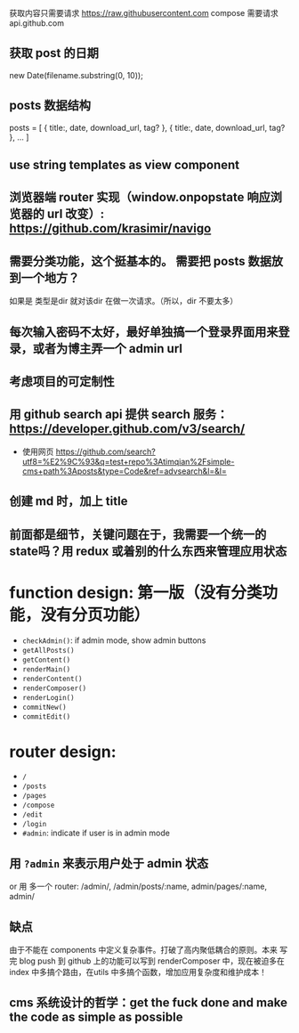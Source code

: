 获取内容只需要请求 https://raw.githubusercontent.com
compose 需要请求 api.github.com

## 获取 post 的日期

new Date(filename.substring(0, 10));

## posts 数据结构

posts = [
  {
    title:,
    date,
    download_url,
    tag?
  },
  {
    title:,
    date,
    download_url,
    tag?
  },
  ...
]

## use string templates as view component

## 浏览器端 router 实现（window.onpopstate 响应浏览器的 url 改变）: https://github.com/krasimir/navigo

## 需要分类功能，这个挺基本的。 需要把 posts 数据放到一个地方？

如果是 类型是dir 就对该dir 在做一次请求。（所以，dir 不要太多）

## 每次输入密码不太好，最好单独搞一个登录界面用来登录，或者为博主弄一个 admin url

## 考虑项目的可定制性

## 用 github search api 提供 search 服务： https://developer.github.com/v3/search/

- 使用网页
https://github.com/search?utf8=%E2%9C%93&q=test+repo%3Atimqian%2Fsimple-cms+path%3Aposts&type=Code&ref=advsearch&l=&l=

## 创建 md 时，加上 title


## 前面都是细节，关键问题在于，我需要一个统一的state吗？用 redux 或着别的什么东西来管理应用状态

# function design: 第一版（没有分类功能，没有分页功能）

- `checkAdmin()`: if admin mode, show admin buttons
- `getAllPosts()`
- `getContent()`
- `renderMain()`
- `renderContent()`
- `renderComposer()`
- `renderLogin()`
- `commitNew()`
- `commitEdit()`

# router design:

- `/`
- `/posts`
- `/pages`
- `/compose`
- `/edit`
- `/login`
- `#admin`: indicate if user is in admin mode


## 用 `?admin` 来表示用户处于 admin 状态
or 用 多一个 router: /admin/, /admin/posts/:name, admin/pages/:name, admin/

## 缺点

由于不能在 components 中定义复杂事件。打破了高内聚低耦合的原则。本来 写完 blog push 到 github 上的功能可以写到 renderComposer 中，现在被迫多在 index 中多搞个路由，在utils 中多搞个函数，增加应用复杂度和维护成本！

## cms 系统设计的哲学：get the fuck done and make the code as simple as possible
